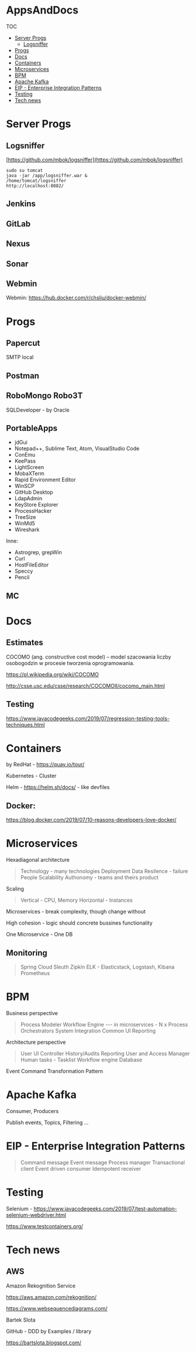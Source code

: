 # AppsAndDocs

TOC
- [Server Progs](#server_progs)
    - [Logsniffer](#logsniffer)
- [Progs](#progs)
- [Docs](#docs)
- [Containers](#containers)
- [Microservices](#microservices)
- [BPM](#bpm)
- [Apache Kafka](#apache_kafka)
- [EIP - Enterprise Integration Patterns](#eip)
- [Testing](#testing)
- [Tech news](#tech_news)


# Server Progs <a name="server_progs"></a>

## Logsniffer <a name="logsniffer"></a>

[https://github.com/mbok/logsniffer](https://github.com/mbok/logsniffer)

    sudo su tomcat
    java -jar /app/logsniffer.war &    
    /home/tomcat/logsniffer
    http://localhost:8082/

## Jenkins

## GitLab

## Nexus

## Sonar

## Webmin

Webmin: https://hub.docker.com/r/chsliu/docker-webmin/



# Progs <a name="progs"></a>

## Papercut <a name="papercut"></a>

SMTP local

## Postman <a name="postman"></a>

## RoboMongo Robo3T <a name="postman"></a>

SQLDeveloper - by Oracle

## PortableApps 
- jdGui
- Notepad++, Sublime Text, Atom, VisualStudio Code
- ConEmu
- KeePass
- LightScreen
- MobaXTerm
- Rapid Environment Editor
- WinSCP
- GitHub Desktop
- LdapAdmin
- KeyStore Explorer
- ProcessHacker
- TreeSize
- WinMd5
- Wireshark

Inne:
- Astrogrep, grepWin
- Curl
- HostFileEditor
- Speccy
- Pencil


## MC


# Docs <a name="docs"></a>

## Estimates

COCOMO (ang. constructive cost model) – model szacowania liczby osobogodzin w procesie tworzenia oprogramowania.

https://pl.wikipedia.org/wiki/COCOMO

http://csse.usc.edu/csse/research/COCOMOII/cocomo_main.html


## Testing

https://www.javacodegeeks.com/2019/07/regression-testing-tools-techniques.html


# Containers <a name="containers"></a>

by RedHat - https://quay.io/tour/

Kubernetes - Cluster

Helm - https://helm.sh/docs/  - like devfiles

## Docker:

https://blog.docker.com/2019/07/10-reasons-developers-love-docker/




# Microservices <a name="microservices"></a>

Hexadiagonal architecture
> Technology  - many technologies
> Deployment
> Data
> Resilence - failure
> People
> Scalability
> Authonomy - teams and theirs product

Scaling
> Vertical - CPU, Memory
> Horizontal - Instances

Microservices - break complexity, though change without

High cohesion - logic should concrete bussines functionality

One Microservice - One DB

## Monitoring

> Spring Cloud Sleuth
> Zipkin
> ELK - Elasticstack, Logstash, Kibana
> Prometheus


# BPM <a name="bpm"></a>

Business perspective
> Process Modeler
> Workflow Engine --- in microservices - N x Process Orchestrators
> System Integration
> Common UI
> Reporting

Architecture perspective
> User
> UI Controller
> History/Audits
> Reporting
> User and Access Manager
> Human tasks - Tasklist
> Workflow engine
> Database

Event Command Transformation Pattern



# Apache Kafka <a name="apache_kafka"></a>

Consumer, Producers

Publish events, Topics, Filtering ...


# EIP - Enterprise Integration Patterns <a name="eip"></a>

> Command message
> Event message
> Process manager
> Transactional client
> Event driven consumer
> Idempotent receiver

# Testing <a name="testing"></a>

Selenium - https://www.javacodegeeks.com/2019/07/test-automation-selenium-webdriver.html

https://www.testcontainers.org/

# Tech news <a name="tech_news"></a>

## AWS

Amazon Rekognition Service

https://aws.amazon.com/rekognition/

https://www.websequencediagrams.com/

Bartek Slota

GitHub - DDD by Examples / library

https://bartslota.blogspot.com/




